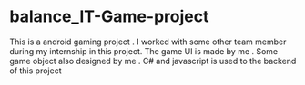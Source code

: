 # balance_IT-Game-project
This is a android gaming project . I worked with some other team member during my internship in this project. The game UI is made by me . Some game object also designed by me . C# and javascript is used to the backend of this project
